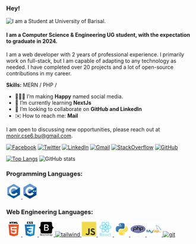 ### Hey!
![I am a Student at University of Barisal.](https://github.com/zamanmonirbu/zamanmonirbu/assets/53488876/363bea18-e3b0-4ad6-b064-5e4150e0ab4f)

#### I am a Computer Science & Engineering UG student, with the expectation to graduate in 2024.

I am a web developer with 2 years of professional experience. I primarily work on full-stack, but I am capable of adapting to any technology as needed. I have completed over 20 projects and a lot of open-source contributions in my career.

**Skills:** MERN / PHP /

- 👨🏻‍💻 I’m making **Happy** named social media.
- 🎯 I’m currently learning **NextJs**
- 👬 I’m looking to collaborate on **GitHub and LinkedIn**
- ✉️ How to reach me: **Mail**

I am open to discussing new opportunities, please reach out at [monir.cse6.bu@gmail.com](https://mail.google.com/mail/u/0/#inbox?compose=CllgCJTLGfHGcXKqctjQpBMPMVdzBvlDQMnjWXPCzCGCRKDJdRzlgPnDWVNhzGGcnwTdjstTnQq).


[![Facebook](https://img.shields.io/badge/Facebook-1877F2?style=flat-square&logo=facebook&logoColor=white)](https://www.facebook.com/zamanmonirbu) [![Twitter](https://img.shields.io/badge/Twitter-1DA1F2?style=flat-square&logo=twitter&logoColor=white)](https://twitter.com/zamanmonirbu) [![LinkedIn](https://img.shields.io/badge/LinkedIn-0077B5?style=flat-square&logo=linkedin&logoColor=white)](https://www.linkedin.com/in/md-moniruzzaman-ba98b8180/) [![Gmail](https://img.shields.io/badge/Gmail-D14836?style=flat-square&logo=gmail&logoColor=white)](mailto:monir.cse6.bu@gmail.com) [![StackOverflow](https://img.shields.io/badge/StackOverflow-FE7A16?style=flat-square&logo=stackoverflow&logoColor=white)](https://stackoverflow.com/users/11540934/moniruzzaman) [![GitHub](https://img.shields.io/badge/GitHub-181717?style=flat-square&logo=github&logoColor=white)](https://github.com/zamanmonirbu)

[![Top Langs](https://github-readme-stats.vercel.app/api/top-langs/?username=zamanmonirbu)](https://github.com/anuraghazra/github-readme-stats)
![GitHub stats](https://github-readme-stats.vercel.app/api?username=zamanmonirbu&show_icons=true&count_private=true)


### Programming Languages:
<a href="https://www.cprogramming.com/" target="_blank" rel="noreferrer">
  <img src="https://raw.githubusercontent.com/devicons/devicon/master/icons/c/c-original.svg" alt="c" width="40" height="40"/>
</a>
<a href="https://www.w3schools.com/cpp/" target="_blank" rel="noreferrer">
  <img src="https://raw.githubusercontent.com/devicons/devicon/master/icons/cplusplus/cplusplus-original.svg" alt="cplusplus" width="40" height="40"/>
</a>

### Web Engineering Languages:
<a href="https://www.w3.org/html/" target="_blank" rel="noreferrer">
  <img src="https://raw.githubusercontent.com/devicons/devicon/master/icons/html5/html5-original-wordmark.svg" alt="html5" width="40" height="40"/>
</a>
<a href="https://www.w3schools.com/css/" target="_blank" rel="noreferrer">
  <img src="https://raw.githubusercontent.com/devicons/devicon/master/icons/css3/css3-original-wordmark.svg" alt="css3" width="40" height="40"/>
</a>
<a href="https://getbootstrap.com" target="_blank" rel="noreferrer">
  <img src="https://raw.githubusercontent.com/devicons/devicon/master/icons/bootstrap/bootstrap-plain-wordmark.svg" alt="bootstrap" width="40" height="40"/>
</a>
<a href="https://tailwindcss.com/" target="_blank" rel="noreferrer">
  <img src="https://www.vectorlogo.zone/logos/tailwindcss/tailwindcss-icon.svg" alt="tailwind" width="40" height="40"/>
</a>
<a href="https://developer.mozilla.org/en-US/docs/Web/JavaScript" target="_blank" rel="noreferrer">
  <img src="https://raw.githubusercontent.com/devicons/devicon/master/icons/javascript/javascript-original.svg" alt="javascript" width="40" height="40"/>
</a>
<a href="https://reactjs.org/" target="_blank" rel="noreferrer">
  <img src="https://raw.githubusercontent.com/devicons/devicon/master/icons/react/react-original-wordmark.svg" alt="react" width="40" height="40"/>
</a>
<a href="https://www.python.org" target="_blank" rel="noreferrer">
  <img src="https://raw.githubusercontent.com/devicons/devicon/master/icons/python/python-original.svg" alt="python" width="40" height="40"/>
</a>
<a href="https://www.php.net" target="_blank" rel="noreferrer">
  <img src="https://raw.githubusercontent.com/devicons/devicon/master/icons/php/php-original.svg" alt="php" width="40" height="40"/>
</a>
<a href="https://www.mysql.com/" target="_blank" rel="noreferrer">
  <img src="https://raw.githubusercontent.com/devicons/devicon/master/icons/mysql/mysql-original-wordmark.svg" alt="mysql" width="40" height="40"/>
</a>
<a href="https://git-scm.com/" target="_blank" rel="noreferrer">
  <img src="https://www.vectorlogo.zone/logos/git-scm/git-scm-icon.svg" alt="git" width="40" height="40"/>
</a>
